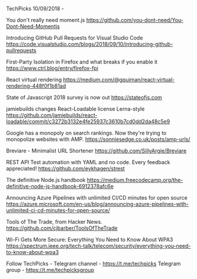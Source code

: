 TechPicks 10/09/2018 -

You don't really need moment.js
https://github.com/you-dont-need/You-Dont-Need-Momentjs

Introducing GitHub Pull Requests for Visual Studio Code
https://code.visualstudio.com/blogs/2018/09/10/introducing-github-pullrequests

First-Party Isolation in Firefox and what breaks if you enable it
https://www.ctrl.blog/entry/firefox-fpi

React virtual rendering
https://medium.com/@gquiman/react-virtual-rendering-448f0f1b81ad

State of Javascript 2018 survey is now out
https://stateofjs.com

jamiebuilds changes React-Loadable license Lerna-style
https://github.com/jamiebuilds/react-loadable/commit/c3272b3132e4fe25937c3610b7cd0dd2da48c5e9

Google has a monopoly on search rankings. Now they're trying to monopolize websites with AMP.
https://sonniesedge.co.uk/posts/amp-urls/

Breviare - Minimalist URL Shortener
https://github.com/SillyArgie/Breviare

REST API Test automation with YAML and no code. Every feedback appreciated!
https://github.com/eykhagen/strest

The definitive Node.js handbook
https://medium.freecodecamp.org/the-definitive-node-js-handbook-6912378afc6e

Announcing Azure Pipelines with unlimited CI/CD minutes for open source
https://azure.microsoft.com/en-us/blog/announcing-azure-pipelines-with-unlimited-ci-cd-minutes-for-open-source/

Tools of The Trade, from Hacker News.
https://github.com/cjbarber/ToolsOfTheTrade

Wi-Fi Gets More Secure: Everything You Need to Know About WPA3
https://spectrum.ieee.org/tech-talk/telecom/security/everything-you-need-to-know-about-wpa3

Follow TechPicks -
Telegram channel - https://t.me/techpicks
Telegram group - https://t.me/techpicksgroup